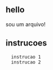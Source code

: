 hello
------------------
sou um arquivo!

instrucoes
----------------
      instrucao 1
      instrucao 2




